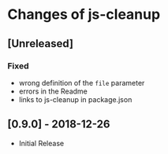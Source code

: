 # Changes of js-cleanup

## \[Unreleased]

### Fixed

- wrong definition of the `file` parameter
- errors in the Readme
- links to js-cleanup in package.json

## \[0.9.0] - 2018-12-26

- Initial Release
